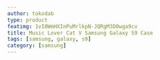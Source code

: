 ```yaml
---
author: tokodab
type: product
featimg: 1vI0WmHXInPuMrlkpN-JQRgM3D0wga9cv
title: Music Lover Cat V Samsung Galaxy S9 Case
tags: [samsung, galaxy, s9]
category: [samsung]
---
```

